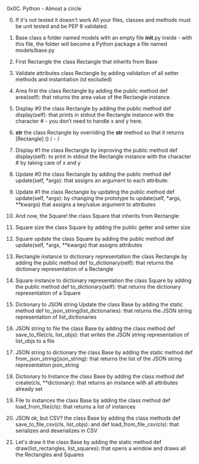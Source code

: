 0x0C. Python - Almost a circle

0. If it's not tested it doesn't work
All your files, classes and methods must be unit tested and be PEP 8 validated.

1. Base class
a folder named models with an empty file __init__.py inside - with this file, the folder will become a Python package
a file named models/base.py

2. First Rectangle
 the class Rectangle that inherits from Base

3. Validate attributes
class Rectangle by adding validation of all setter methods and instantiation (id excluded)

4. Area first
the class Rectangle by adding the public method def area(self): that returns the area value of the Rectangle instance.

5. Display #0
the class Rectangle by adding the public method def display(self): that prints in stdout the Rectangle instance with the character # - you don’t need to handle x and y here.

6. __str__
the class Rectangle by overriding the __str__ method so that it returns [Rectangle] (<id>) <x>/<y> - <width>/<height>

7. Display #1
the class Rectangle by improving the public method def display(self): to print in stdout the Rectangle instance with the character # by taking care of x and y

8. Update #0
 the class Rectangle by adding the public method def update(self, *args): that assigns an argument to each attribute:

9. Update #1
the class Rectangle by updating the public method def update(self, *args): by changing the prototype to update(self, *args, **kwargs) that assigns a key/value argument to attributes

10. And now, the Square!
the class Square that inherits from Rectangle:

11. Square size
the class Square by adding the public getter and setter size

12. Square update
the class Square by adding the public method def update(self, *args, **kwargs) that assigns attributes

13. Rectangle instance to dictionary representation
 the class Rectangle by adding the public method def to_dictionary(self): that returns the dictionary representation of a Rectangle

14. Square instance to dictionary representation
 the class Square by adding the public method def to_dictionary(self): that returns the dictionary representation of a Square

15. Dictionary to JSON string
Update the class Base by adding the static method def to_json_string(list_dictionaries): that returns the JSON string representation of list_dictionaries

16. JSON string to file
 the class Base by adding the class method def save_to_file(cls, list_objs): that writes the JSON string representation of list_objs to a file

17. JSON string to dictionary
 the class Base by adding the static method def from_json_string(json_string): that returns the list of the JSON string representation json_string

18. Dictionary to Instance
 the class Base by adding the class method def create(cls, **dictionary): that returns an instance with all attributes already set

19. File to instances
the class Base by adding the class method def load_from_file(cls): that returns a list of instances

20. JSON ok, but CSV?
 the class Base by adding the class methods def save_to_file_csv(cls, list_objs): and def load_from_file_csv(cls): that serializes and deserializes in CSV

21. Let's draw it
 the class Base by adding the static method def draw(list_rectangles, list_squares): that opens a window and draws all the Rectangles and Squares
